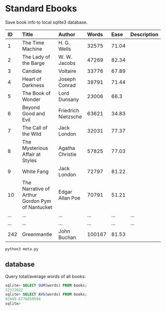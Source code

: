 # Standard Ebooks


Save book info to local sqlite3 database.

|ID|Title|Author|Words|Ease|Description|
|:-|:-|:-|:-|:-|:-|
1|The Time Machine|H. G. Wells|32575|71.04
2|The Lady of the Barge|W. W. Jacobs|47269|82.34
3|Candide|Voltaire|33776|67.89
4|Heart of Darkness|Joseph Conrad|38791|71.44
5|The Book of Wonder|Lord Dunsany|23006|66.3
6|Beyond Good and Evil|Friedrich Nietzsche|63621|34.83
7|The Call of the Wild|Jack London|32031|77.37
8|The Mysterious Affair at Styles|Agatha Christie|57825|77.03
9|White Fang|Jack London|72797|81.22
10|The Narrative of Arthur Gordon Pym of Nantucket|Edgar Allan Poe|70791|51.21
...|...|...|...|...|...
...|...|...|...|...|...
242|Greenmantle|John Buchan|100167|81.53


```sh
python3 meta.py
```

## database


Query total/average words of all books:


```sql
sqlite> SELECT SUM(words) FROM books;
22372822
sqlite> SELECT AVG(words) FROM books;
92449.6776859504
sqlite> 
```
